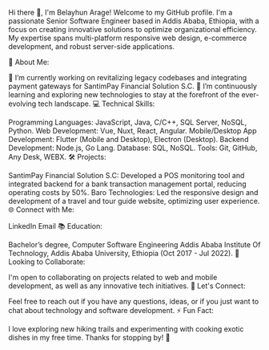 Hi there 👋, I'm Belayhun Arage!
Welcome to my GitHub profile. I'm a passionate Senior Software Engineer based in Addis Ababa, Ethiopia, with a focus on creating innovative solutions to optimize organizational efficiency. My expertise spans multi-platform responsive web design, e-commerce development, and robust server-side applications.

🚀 About Me:

🔭 I’m currently working on revitalizing legacy codebases and integrating payment gateways for SantimPay Financial Solution S.C.
🌱 I’m continuously learning and exploring new technologies to stay at the forefront of the ever-evolving tech landscape.
💻 Technical Skills:

Programming Languages: JavaScript, Java, C/C++, SQL Server, NoSQL, Python.
Web Development: Vue, Nuxt, React, Angular.
Mobile/Desktop App Development: Flutter (Mobile and Desktop), Electron (Desktop).
Backend Development: Node.js, Go Lang.
Database: SQL, NoSQL.
Tools: Git, GitHub, Any Desk, WEBX.
🛠️ Projects:

SantimPay Financial Solution S.C: Developed a POS monitoring tool and integrated backend for a bank transaction management portal, reducing operating costs by 50%.
Baro Technologies: Led the responsive design and development of a travel and tour guide website, optimizing user experience.
🌐 Connect with Me:

LinkedIn
Email
📚 Education:

Bachelor’s degree, Computer Software Engineering
Addis Ababa Institute Of Technology, Addis Ababa University, Ethiopia (Oct 2017 - Jul 2022).
👯 Looking to Collaborate:

I'm open to collaborating on projects related to web and mobile development, as well as any innovative tech initiatives.
💬 Let's Connect:

Feel free to reach out if you have any questions, ideas, or if you just want to chat about technology and software development.
⚡ Fun Fact:

I love exploring new hiking trails and experimenting with cooking exotic dishes in my free time.
Thanks for stopping by! 🚀
